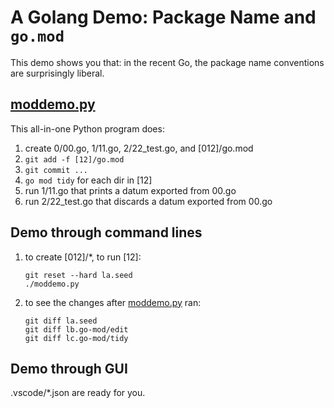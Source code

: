 # A Golang Demo: Package Name and `go.mod`

This demo shows you that:
in the recent Go, the package name conventions are surprisingly liberal.

## [moddemo.py](moddemo.py)

This all-in-one Python program does:
1. create 0/00.go, 1/11.go, 2/22_test.go, and [012]/go.mod
1. `git add -f [12]/go.mod`
1. `git commit ...` 
1. `go mod tidy` for each dir in [12]
1. run 1/11.go that prints a datum exported from 00.go
1. run 2/22_test.go that discards a datum exported from 00.go

## Demo through command lines

1. to create [012]/*, to run [12]:
   ```shell
   git reset --hard la.seed
   ./moddemo.py
   ```
1. to see the changes after [moddemo.py](moddemo.py) ran:
   ```shell
   git diff la.seed
   git diff lb.go-mod/edit
   git diff lc.go-mod/tidy
   ```

## Demo through GUI

.vscode/*.json are ready for you.
